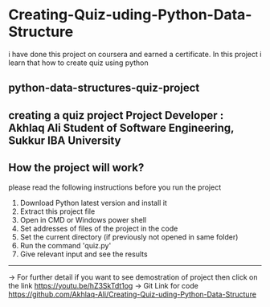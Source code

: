 # Creating-Quiz-uding-Python-Data-Structure
i have done this project on coursera and earned a certificate. In this project i learn that  how to create quiz using python
## python-data-structures-quiz-project
creating a quiz project 
Project Developer : Akhlaq Ali
Student of Software Engineering, Sukkur IBA University
----------------------------------
How the project will work?
------------------------------------
please read the following instructions before you run  the project
1) Download Python latest version and install it
3) Extract this project file 
4) Open in CMD or Windows power shell
5) Set addresses of files of the project in the code
5) Set the current directory (if previously not opened in same folder)
6) Run the command	'quiz.py'
7) Give relevant input and see the results
--------------------------------------------------------------------

-> For further detail if you want to see demostration of project then click on the link
	https://youtu.be/hZ3SkTdt1og
-> Git Link for code
https://github.com/Akhlaq-Ali/Creating-Quiz-uding-Python-Data-Structure
